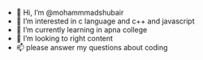 - 👋 Hi, I’m @mohammmadshubair
- 👀 I’m interested in c language and c++ and javascript
- 🌱 I’m currently learning in apna college
- 💞️ I’m looking to right content
- 📫 please answer my questions about coding

<!---
mohammmadshubair/mohammmadshubair is a ✨ special ✨ repository because its `README.md` (this file) appears on your GitHub profile.
You can click the Preview link to take a look at your changes.
--->
